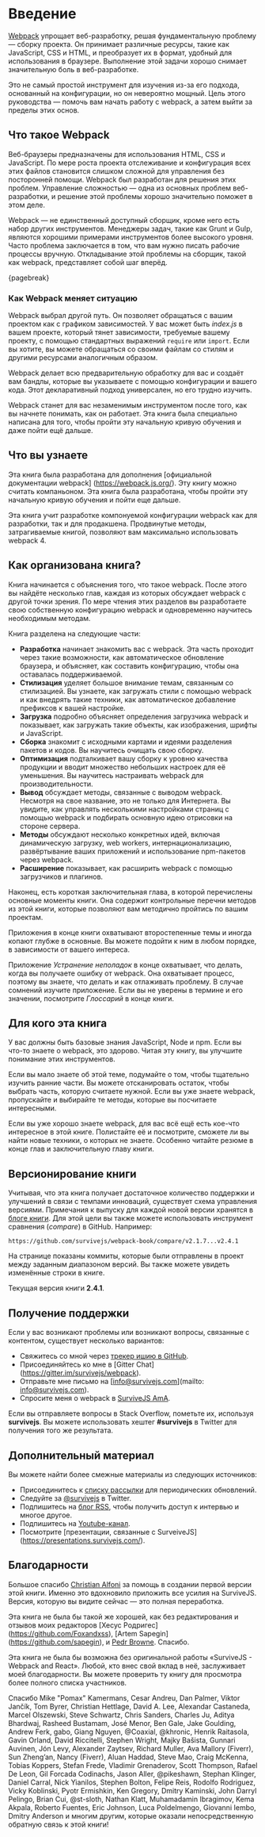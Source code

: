 
# Введение

[Webpack](https://webpack.js.org/) упрощает веб-разработку, решая фундаментальную проблему — сборку проекта. Он принимает различные ресурсы, такие как JavaScript, CSS и HTML, и преобразует их в формат, удобный для использования в браузере. Выполнение этой задачи хорошо снимает значительную боль в веб-разработке.

Это не самый простой инструмент для изучения из-за его подхода, основанный на конфигурации, но он невероятно мощный. Цель этого руководства — помочь вам начать работу с webpack, а затем выйти за пределы этих основ.

## Что такое Webpack

Веб-браузеры предназначены для использования HTML, CSS и JavaScript. По мере роста проекта отслеживание и конфигурация всех этих файлов становится слишком сложной для управления без посторонней помощи. Webpack был разработан для решения этих проблем. Управление сложностью — одна из основных проблем веб-разработки, и решение этой проблемы хорошо значительно поможет в этом деле.

Webpack — не единственный доступный сборщик, кроме него есть набор других инструментов. Менеджеры задач, такие как Grunt и Gulp, являются хорошими примерами инструментов более высокого уровня. Часто проблема заключается в том, что вам нужно писать рабочие процессы вручную. Откладывание этой проблемы на сборщик, такой как webpack, представляет собой шаг вперёд.

{pagebreak}

### Как Webpack меняет ситуацию

Webpack выбрал другой путь. Он позволяет обращаться с вашим проектом как с графиком зависимостей. У вас может быть *index.js* в вашем проекте, который тянет зависимости, требуемые вашему проекту, с помощью стандартных выражений `require` или `import`. Если вы хотите, вы можете обращаться со своими файлам со стилям и другими ресурсами аналогичным образом.

Webpack делает всю предварительную обработку для вас и создаёт вам бандлы, которые вы указываете с помощью конфигурации и вашего кода. Этот декларативный подход универсален, но его трудно изучить.

Webpack станет для вас незаменимым инструментом после того, как вы начнете понимать, как он работает. Эта книга была специально написана для того, чтобы пройти эту начальную кривую обучения и даже пойти ещё дальше.

## Что вы узнаете

Эта книга была разработана для дополнения [официальной документации webpack] (https://webpack.js.org/). Эту книгу можно считать компаньоном. Эта книга была разработана, чтобы пройти эту начальную кривую обучения и пойти еще дальше.

Эта книга учит разработке компонуемой конфигурации webpack как для разработки, так и для продакшена. Продвинутые методы, затрагиваемые книгой, позволяют вам максимально использовать webpack 4.

## Как организована книга?

Книга начинается с объяснения того, что такое webpack. После этого вы найдёте несколько глав, каждая из которых обсуждает webpack с другой точки зрения. По мере чтения этих разделов вы разработаете свою собственную конфигурацию webpack и одновременно научитесь необходимым методам.

Книга разделена на следующие части:

* **Разработка** начинает знакомить вас с webpack. Эта часть проходит через такие возможности, как автоматическое обновление браузера, и объясняет, как составить конфигурацию, чтобы она оставалась поддерживаемой.
* **Стилизация** уделяет большое внимание темам, связанным со стилизацией. Вы узнаете, как загружать стили с помощью webpack и как внедрять такие техники, как автоматическое добавление префиксов к вашей настройке.
* **Загрузка** подробно объясняет определения загрузчика webpack и показывает, как загружать такие объекты, как изображения, шрифты и JavaScript.
* **Сборка** знакомит с исходными картами и идеями разделения пакетов и кодов. Вы научитесь очищать свою сборку.
* **Оптимизация** подталкивает вашу сборку к уровню качества продукции и вводит множество небольших настроек для её уменьшения. Вы научитесь настраивать webpack для производительности.
* **Вывод** обсуждает методы, связанные с выводом webpack. Несмотря на свое название, это не только для Интернета. Вы увидите, как управлять несколькими настройками страниц с помощью webpack и подбирать основную идею отрисовки на стороне сервера.
* **Методы** обсуждают несколько конкретных идей, включая динамическую загрузку, web workers, интернационализацию, развёртывание ваших приложений и использование npm-пакетов через webpack.
* **Расширение** показывает, как расширить webpack с помощью загрузчиков и плагинов.

Наконец, есть короткая заключительная глава, в которой перечислены основные моменты книги. Она содержит контрольные перечни методов из этой книги, которые позволяют вам методично пройтись по вашим проектам.

Приложения в конце книги охватывают второстепенные темы и иногда копают глубже в основные. Вы можете подойти к ним в любом порядке, в зависимости от вашего интереса.

Приложение *Устранение неполадок* в конце охватывает, что делать, когда вы получаете ошибку от webpack. Она охватывает процесс, поэтому вы знаете, что делать и как отлаживать проблему. В случае сомнений изучите приложение. Если вы не уверены в термине и его значении, посмотрите *Глоссарий* в конце книги.

## Для кого эта книга

У вас должны быть базовые знания JavaScript, Node и npm. Если вы что-то знаете о webpack, это здорово. Читая эту книгу, вы улучшите понимание этих инструментов.

Если вы мало знаете об этой теме, подумайте о том, чтобы тщательно изучить ранние части. Вы можете отсканировать остаток, чтобы выбрать часть, которую считаете нужной. Если вы уже знаете webpack, пропускайте и выбирайте те методы, которые вы посчитаете интересными.

Если вы уже хорошо знаете webpack, для вас всё ещё есть кое-что интересное в этой книге. Полистайте её и посмотрите, сможете ли вы найти новые техники, о которых не знаете. Особенно читайте резюме в конце глав и заключительную главу книги.

## Версионирование книги

Учитывая, что эта книга получает достаточное количество поддержки и улучшений в связи с темпами инноваций, существует схема управления версиями. Примечания к выпуску для каждой новой версии хранятся в [блоге книги](https://survivejs.com/blog/). Для этой цели вы также можете использовать инструмент сравнения (*compare*) в GitHub. Например:

```
https://github.com/survivejs/webpack-book/compare/v2.1.7...v2.4.1
```

На странице показаны коммиты, которые были отправлены в проект между заданным диапазоном версий. Вы также можете увидеть изменённые строки в книге.

Текущая версия книги **2.4.1**.

## Получение поддержки

Если у вас возникают проблемы или возникают вопросы, связанные с контентом, существует несколько вариантов:

* Свяжитесь со мной через [трекер ишию в GitHub](https://github.com/survivejs/webpack-book/issues).
* Присоединяйтесь ко мне в [Gitter Chat] (https://gitter.im/survivejs/webpack).
* Отправьте мне письмо на [info@survivejs.com](mailto: info@survivejs.com).
* Спросите меня о webpack в [SurviveJS AmA](https://github.com/survivejs/ama/issues).

Если вы отправляете вопросы в Stack Overflow, пометьте их, используя **survivejs**. Вы можете использовать хештег **#survivejs** в Twitter для получения того же результата.

## Дополнительный материал

Вы можете найти более смежные материалы из следующих источников:

* Присоединитесь к [списку рассылки](https://eepurl.com/bth1v5) для периодических обновлений.
* Следуйте за [@survivejs](https://twitter.com/survivejs) в Twitter.
* Подпишитесь на [блог RSS](https://survivejs.com/atom.xml), чтобы получить доступ к интервью и многое другое.
* Подпишитесь на [Youtube-канал](https://www.youtube.com/channel/UCvUR-BJcbrhmRQZEEr4_bnw).
* Посмотрите [презентации, связанные с SurveiveJS] (https://presentations.survivejs.com/).

## Благодарности

Большое спасибо [Christian Alfoni](http://www.christianalfoni.com/) за помощь в создании первой версии этой книги. Именно это вдохновило приложить все усилия на SurviveJS. Версия, которую вы видите сейчас — это полная переработка.

Эта книга не была бы такой же хорошей, как без редактирования и отзывов моих редакторов [Хесус Родригес] (https://github.com/Foxandxss), [Artem Sapegin] (https://github.com/sapegin), и [Pedr Browne](https://github.com/Undistraction). Спасибо.

Эта книга не была бы возможна без оригинальной работы «SurviveJS - Webpack and React». Любой, кто внес свой вклад в неё, заслуживает моей благодарности. Вы можете проверить ту книгу для просмотра более полного списка участников.

Спасибо Mike "Pomax" Kamermans, Cesar Andreu, Dan Palmer, Viktor Jančík, Tom Byrer, Christian Hettlage, David A. Lee, Alexandar Castaneda, Marcel Olszewski, Steve Schwartz, Chris Sanders, Charles Ju, Aditya Bhardwaj, Rasheed Bustamam, José Menor, Ben Gale, Jake Goulding, Andrew Ferk, gabo, Giang Nguyen, @Coaxial, @khronic, Henrik Raitasola, Gavin Orland, David Riccitelli, Stephen Wright, Majky Bašista, Gunnari Auvinen, Jón Levy, Alexander Zaytsev, Richard Muller, Ava Mallory (Fiverr), Sun Zheng’an, Nancy (Fiverr), Aluan Haddad, Steve Mao, Craig McKenna, Tobias Koppers, Stefan Frede, Vladimir Grenaderov, Scott Thompson, Rafael De Leon, Gil Forcada Codinachs, Jason Aller, @pikeshawn, Stephan Klinger, Daniel Carral, Nick Yianilos, Stephen Bolton, Felipe Reis, Rodolfo Rodriguez, Vicky Koblinski, Pyotr Ermishkin, Ken Gregory, Dmitry Kaminski, John Darryl Pelingo, Brian Cui, @st-sloth, Nathan Klatt, Muhamadamin Ibragimov, Kema Akpala, Roberto Fuentes, Eric Johnson, Luca Poldelmengo, Giovanni Iembo, Dmitry Anderson и многим другим, которые оказали непосредственную обратную связь к этой книги!

